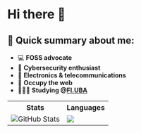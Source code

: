 # Hi there 👋
## 📝 Quick summary about me:
- 💻 **FOSS advocate**
- 🔐 **Cybersecurity enthusiast** 
- 📡 **Electronics & telecommunications**    
- 🏴 **Occupy the web**
- 👩🏻‍💻 **Studying @[FI.UBA](https://www.fi.uba.ar/grado/carreras/ingenieria-en-informatica/plan-de-estudios)**
<div align="center"> 
  <table>
    <tr>
      <th>Stats</th>
      <th>Languages</th>
    </tr>
    <tr>
      <td><img src="https://github-readme-stats.vercel.app/api?username=qbixxx&theme=synthwave&show_icons=true&count_private=true" alt="GitHub Stats"></td>
      <td><img src="https://github-profile-summary-cards.vercel.app/api/cards/most-commit-language?username=qbixxx&theme=synthwave"></td>
    </tr>
  </table>
</div>
